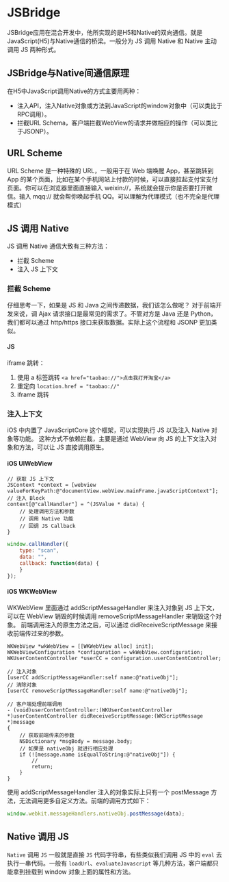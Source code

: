 # JSBridge

JSBridge应用在混合开发中，他所实现的是H5和Native的双向通信。就是JavaScript(H5)与Native通信的桥梁。一般分为 JS 调用 Native 和 Native 主动调用 JS 两种形式。

## JSBridge与Native间通信原理

在H5中JavaScript调用Native的方式主要用两种：

- 注入API，注入Native对象或方法到JavaScript的window对象中（可以类比于RPC调用）。
- 拦截URL Schema，客户端拦截WebView的请求并做相应的操作（可以类比于JSONP）。

## URL Scheme

URL Scheme 是一种特殊的 URL，一般用于在 Web 端唤醒 App，甚至跳转到 App 的某个页面，比如在某个手机网站上付款的时候，可以直接拉起支付宝支付页面。你可以在浏览器里面直接输入 weixin://，系统就会提示你是否要打开微信。输入 mqq:// 就会帮你唤起手机 QQ。可以理解为代理模式（也不完全是代理模式）

## JS 调用 Native

JS 调用 Native 通信大致有三种方法：

- 拦截 Scheme
- 注入 JS 上下文

### 拦截 Scheme

仔细思考一下，如果是 JS 和 Java 之间传递数据，我们该怎么做呢？
对于前端开发来说，调 Ajax 请求接口是最常见的需求了。不管对方是 Java 还是 Python，我们都可以通过 http/https 接口来获取数据。实际上这个流程和 JSONP 更加类似。

#### JS

iframe 跳转：

1. 使用 a 标签跳转 `<a href="taobao://">点击我打开淘宝</a>`
2. 重定向 `location.href = "taobao://"`
3. iframe 跳转

### 注入上下文

iOS 中内置了 JavaScriptCore 这个框架，可以实现执行 JS 以及注入 Native 对象等功能。
这种方式不依赖拦截，主要是通过 WebView 向 JS 的上下文注入对象和方法，可以让 JS 直接调用原生。

#### iOS UIWebView

```objc
// 获取 JS 上下文
JSContext *context = [webview valueForKeyPath:@"documentView.webView.mainFrame.javaScriptContext"];
// 注入 Block
context[@"callHandler"] = ^(JSValue * data) {
    // 处理调用方法和参数
    // 调用 Native 功能
    // 回调 JS Callback
}
```

```js
window.callHandler({
    type: "scan",
    data: "",
    callback: function(data) {
    }
});
```

#### iOS WKWebView

WKWebView 里面通过 addScriptMessageHandler 来注入对象到 JS 上下文，可以在 WebView 销毁的时候调用 removeScriptMessageHandler 来销毁这个对象。
前端调用注入的原生方法之后，可以通过 didReceiveScriptMessage 来接收前端传过来的参数。

```objc
WKWebView *wkWebView = [[WKWebView alloc] init];
WKWebViewConfiguration *configuration = wkWebView.configuration;
WKUserContentController *userCC = configuration.userContentController;

// 注入对象
[userCC addScriptMessageHandler:self name:@"nativeObj"];
// 清除对象
[userCC removeScriptMessageHandler:self name:@"nativeObj"];

// 客户端处理前端调用
- (void)userContentController:(WKUserContentController *)userContentController didReceiveScriptMessage:(WKScriptMessage *)message
{
    // 获取前端传来的参数
    NSDictionary *msgBody = message.body;
    // 如果是 nativeObj 就进行相应处理
    if (![message.name isEqualToString:@"nativeObj"]) {
        // 
        return;
    }
}
```

使用 addScriptMessageHandler 注入的对象实际上只有一个 postMessage 方法，无法调用更多自定义方法。前端的调用方式如下：

```js
window.webkit.messageHandlers.nativeObj.postMessage(data);
```

## Native 调用 JS

`Native` 调用 `JS` 一般就是直接 `JS` 代码字符串，有些类似我们调用 JS 中的 `eval` 去执行一串代码。一般有 `loadUrl`、`evaluateJavascript` 等几种方法，客户端都只能拿到挂载到 window 对象上面的属性和方法。
